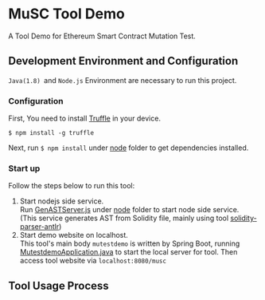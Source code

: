 # MuSC Tool Demo
A Tool Demo for Ethereum Smart Contract  Mutation Test.
## Development Environment and Configuration
```Java(1.8) ```and ```Node.js``` Environment are necessary to run this project.  
### Configuration
First, You need to install [Truffle](https://github.com/trufflesuite/truffle) in your device.
```
$ npm install -g truffle
```
Next, run ```$ npm install``` under [node](https://github.com/belikout/MuSC-Tool-Demo-repo/tree/master/node) folder to get dependencies installed.  
### Start up
Follow the steps below to run this tool:  
1. Start nodejs side service.  
Run [GenASTServer.js](https://github.com/belikout/MuSC-Tool-Demo-repo/blob/master/node/GenASTServer.js) under [node](https://github.com/belikout/MuSC-Tool-Demo-repo/tree/master/node) folder
to start node side service.  
(This service generates AST from Solidity file, mainly using tool [solidity-parser-antlr](https://github.com/federicobond/solidity-parser-antlr))
2. Start demo website on localhost.  
This tool's main body ```mutestdemo``` is written by Spring Boot, running  [MutestdemoApplication.java](https://github.com/belikout/MuSC-Tool-Demo-repo/blob/master/mutestdemo/src/main/java/cn/edu/nju/mutestdemo/MutestdemoApplication.java)
to start the local server for tool. Then access tool website via ```localhost:8080/musc```  
## Tool Usage Process
